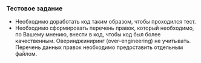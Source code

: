 ### Тестовое задание
* Необходимо доработать код таким образом, чтобы проходился тест.
* Необходимо сформировать перечень правок, который необходимо, по Вашему мнению, внести в код, чтобы
код был более качественным. Оверинджиниринг (over-engineering) не учитывать. Перечень данных правок
необходимо предоставить отдельным файлом.